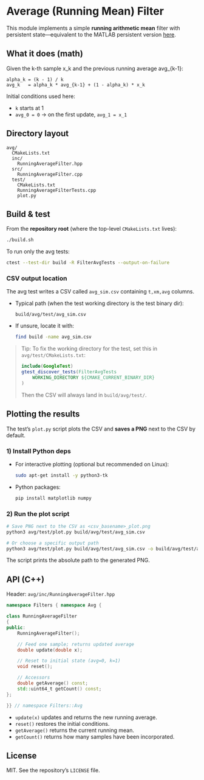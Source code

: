 # Average (Running Mean) Filter

This module implements a simple **running arithmetic mean** filter with persistent state—equivalent to the MATLAB persistent version [here](https://drive.google.com/drive/folders/1oHuf9X6Iy3tcf6dRBCJVKTFa-KRoBEkB).

## What it does (math)

Given the k-th sample x_k and the previous running average avg_{k-1}:

```
alpha_k = (k - 1) / k
avg_k   = alpha_k * avg_{k-1} + (1 - alpha_k) * x_k
```

Initial conditions used here:
- `k` starts at 1
- `avg_0 = 0` → on the first update, `avg_1 = x_1`

## Directory layout

```
avg/
  CMakeLists.txt
  inc/
    RunningAverageFilter.hpp
  src/
    RunningAverageFilter.cpp
  test/
    CMakeLists.txt
    RunningAverageFilterTests.cpp
    plot.py
```

## Build & test

From the **repository root** (where the top-level `CMakeLists.txt` lives):

```bash
./build.sh
```

To run only the avg tests:
```bash
ctest --test-dir build -R FilterAvgTests --output-on-failure
```

### CSV output location

The avg test writes a CSV called `avg_sim.csv` containing `t,xm,avg` columns.

- Typical path (when the test working directory is the test binary dir):
  ```
  build/avg/test/avg_sim.csv
  ```
- If unsure, locate it with:
  ```bash
  find build -name avg_sim.csv
  ```

> Tip: To fix the working directory for the test, set this in `avg/test/CMakeLists.txt`:
> ```cmake
> include(GoogleTest)
> gtest_discover_tests(FilterAvgTests
>     WORKING_DIRECTORY ${CMAKE_CURRENT_BINARY_DIR}
> )
> ```
> Then the CSV will always land in `build/avg/test/`.

## Plotting the results

The test’s `plot.py` script plots the CSV and **saves a PNG** next to the CSV by default.

### 1) Install Python deps

- For interactive plotting (optional but recommended on Linux):
  ```bash
  sudo apt-get install -y python3-tk
  ```
- Python packages:
  ```bash
  pip install matplotlib numpy
  ```

### 2) Run the plot script

```bash
# Save PNG next to the CSV as <csv_basename>_plot.png
python3 avg/test/plot.py build/avg/test/avg_sim.csv

# Or choose a specific output path
python3 avg/test/plot.py build/avg/test/avg_sim.csv -o build/avg/test/avg_plot.png
```

The script prints the absolute path to the generated PNG.

## API (C++)

Header: `avg/inc/RunningAverageFilter.hpp`

```cpp
namespace Filters { namespace Avg {

class RunningAverageFilter
{
public:
    RunningAverageFilter();

    // Feed one sample; returns updated average
    double update(double x);

    // Reset to initial state (avg=0, k=1)
    void reset();

    // Accessors
    double getAverage() const;
    std::uint64_t getCount() const;
};

}} // namespace Filters::Avg
```

- `update(x)` updates and returns the new running average.
- `reset()` restores the initial conditions.
- `getAverage()` returns the current running mean.
- `getCount()` returns how many samples have been incorporated.

## License

MIT. See the repository’s `LICENSE` file.